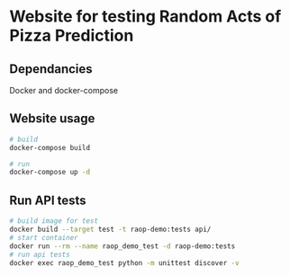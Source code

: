 # Website for testing Random Acts of Pizza Prediction

## Dependancies
Docker and docker-compose

## Website usage
```bash
# build
docker-compose build

# run
docker-compose up -d
```

## Run API tests
```bash
# build image for test
docker build --target test -t raop-demo:tests api/
# start container
docker run --rm --name raop_demo_test -d raop-demo:tests
# run api tests
docker exec raop_demo_test python -m unittest discover -v
```